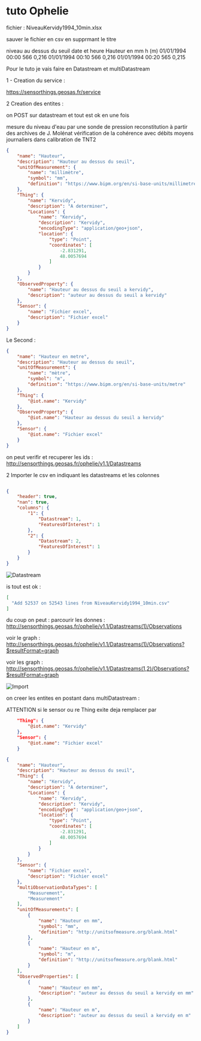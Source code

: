# tuto Ophelie

fichier : NiveauKervidy1994_10min.xlsx

sauver le fichier en csv en supprmant le titre

niveau au dessus du seuil 
date et heure	Hauteur en mm	h (m)
01/01/1994 00:00	566	0,216
01/01/1994 00:10	566	0,216
01/01/1994 00:20	565	0,215

Pour le tuto je vais faire en Datastream et multiDatastream

1 - Creation du service :

https://sensorthings.geosas.fr/service

    
2 Creation des entites :

on POST sur datastream et tout est ok en une fois

mesure du niveau d'eau par une sonde de pression
reconstitution à partir des archives de J. Molénat
vérification de la cohérence avec débits moyens journaliers dans calibration de TNT2


```json
{
    "name": "Hauteur",
    "description": "Hauteur au dessus du seuil",
    "unitOfMeasurement": {
        "name": "millimètre",
        "symbol": "mm",
        "definition": "https://www.bipm.org/en/si-base-units/millimetre"
    },
    "Thing": {
        "name": "Kervidy",
        "description": "A determiner",
        "Locations": {
            "name": "Kervidy",
            "description": "Kervidy",
            "encodingType": "application/geo+json",
            "location": {
                "type": "Point",
                "coordinates": [
                    -2.831291,
                    48.0057694
                ]
            }
        }
    },
    "ObservedProperty": {
        "name": "Hauteur au dessus du seuil a kervidy",
        "description": "auteur au dessus du seuil a kervidy"
    },
    "Sensor": {
        "name": "Fichier excel",
        "description": "Fichier excel"
    }
}
```

Le Second : 

```json
{
    "name": "Hauteur en metre",
    "description": "Hauteur au dessus du seuil",
    "unitOfMeasurement": {
        "name": "mètre",
        "symbol": "m",
        "definition": "https://www.bipm.org/en/si-base-units/metre"
    },
    "Thing": {
        "@iot.name": "Kervidy"
    },
    "ObservedProperty": {
        "@iot.name": "Hauteur au dessus du seuil a kervidy"
    },
    "Sensor": {
        "@iot.name": "Fichier excel"
    }
}
```


on peut verifir et recuperer les ids :    
    http://sensorthings.geosas.fr/ophelie/v1.1/Datastreams

2 Importer le csv en indiquant les datastreams et les colonnes

```json

{
    "header": true,
    "nan": true,
    "columns": {
        "1": {
            "Datastream": 1, 
            "FeaturesOfInterest": 1 
        },
        "2": {
            "Datastream": 2,
            "FeaturesOfInterest": 1
        }
    }
}
```

![Datastream](./assets/datastream.jpg "Datastream")

is tout est ok : 
```json
[
  "Add 52537 on 52543 lines from NiveauKervidy1994_10min.csv"
]
```

du coup on peut : 
parcourir les donnes : http://sensorthings.geosas.fr/ophelie/v1.1/Datastreams(1)/Observations

voir le graph : http://sensorthings.geosas.fr/ophelie/v1.1/Datastreams(1)/Observations?$resultFormat=graph

voir les graph : http://sensorthings.geosas.fr/ophelie/v1.1/Datastreams(1,2)/Observations?$resultFormat=graph

![Import](./assets/import.jpg "Import")


on creer les entites en postant dans multiDatastream :

ATTENTION si le sensor ou re Thing exite deja remplacer par


```json
    "Thing": {
        "@iot.name": "Kervidy"
    },
    "Sensor": {
        "@iot.name": "Fichier excel"
    }
```

```json
{
    "name": "Hauteur",
    "description": "Hauteur au dessus du seuil",
    "Thing": {
        "name": "Kervidy",
        "description": "A determiner",
        "Locations": {
            "name": "Kervidy",
            "description": "Kervidy",
            "encodingType": "application/geo+json",
            "location": {
                "type": "Point",
                "coordinates": [
                    -2.831291,
                    48.0057694
                ]
            }
        }
    },
    "Sensor": {
        "name": "Fichier excel",
        "description": "Fichier excel"
    },
    "multiObservationDataTypes": [
        "Measurement",
        "Measurement"
    ],
    "unitOfMeasurements": [
        {
            "name": "Hauteur en mm",
            "symbol": "mm",
            "definition": "http://unitsofmeasure.org/blank.html"
        },
        {
            "name": "Hauteur en m",
            "symbol": "m",
            "definition": "http://unitsofmeasure.org/blank.html"
        }
    ],
    "ObservedProperties": [
        {
            "name": "Hauteur en mm",
            "description": "auteur au dessus du seuil a kervidy en mm"
        },
        {
            "name": "Hauteur en m",
            "description": "auteur au dessus du seuil a kervidy en m"
        }
    ]
}
```


